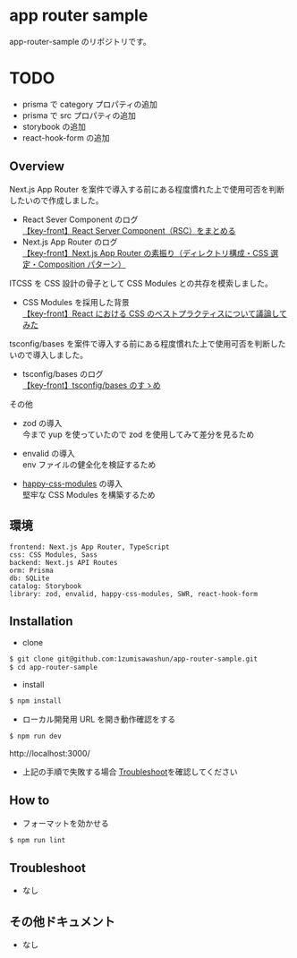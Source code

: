 # app router sample

app-router-sample のリポジトリです。

# TODO

- prisma で category プロパティの追加
- prisma で src プロパティの追加
- storybook の追加
- react-hook-form の追加

## Overview

Next.js App Router を案件で導入する前にある程度慣れた上で使用可否を判断したいので作成しました。

- React Sever Component のログ  
  [【key-front】React Server Component（RSC）をまとめる](https://zenn.dev/shuuuuuun/scraps/7b2aaf746aec91)
- Next.js App Router のログ  
  [【key-front】Next.js App Router の素振り（ディレクトリ構成・CSS 選定・Composition パターン）](https://zenn.dev/shuuuuuun/scraps/9cd8d4c0a7be87)

ITCSS を CSS 設計の骨子として CSS Modules との共存を模索しました。

- CSS Modules を採用した背景  
  [【key-front】React における CSS のベストプラクティスについて議論してみた](https://zenn.dev/shuuuuuun/scraps/744aa994686183)

tsconfig/bases を案件で導入する前にある程度慣れた上で使用可否を判断したいので導入しました。

- tsconfig/bases のログ  
  [【key-front】tsconfig/bases のすゝめ](https://zenn.dev/shuuuuuun/scraps/48ac73aeb3076c)

その他

- zod の導入  
  今まで yup を使っていたので zod を使用してみて差分を見るため

- envalid の導入  
  env ファイルの健全化を検証するため

- [happy-css-modules](https://www.mizdra.net/entry/2022/11/14/102506) の導入  
  堅牢な CSS Modules を構築するため

## 環境

```
frontend: Next.js App Router, TypeScript
css: CSS Modules, Sass
backend: Next.js API Routes
orm: Prisma
db: SQLite
catalog: Storybook
library: zod, envalid, happy-css-modules, SWR, react-hook-form
```

## Installation

- clone

```bash
$ git clone git@github.com:1zumisawashun/app-router-sample.git
$ cd app-router-sample
```

- install

```bash
$ npm install
```

- ローカル開発用 URL を開き動作確認をする

```bash
$ npm run dev
```

http://localhost:3000/

- 上記の手順で失敗する場合 [Troubleshoot](#Troubleshoot)を確認してください

## How to

- フォーマットを効かせる

```bash
$ npm run lint
```

## Troubleshoot

- なし

## その他ドキュメント

- なし

